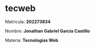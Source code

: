 # tecweb

Matricula: **202273834**

Nombre: **Jonathan Gabriel Garcia Castillo**

Materia: **Tecnologías Web**

